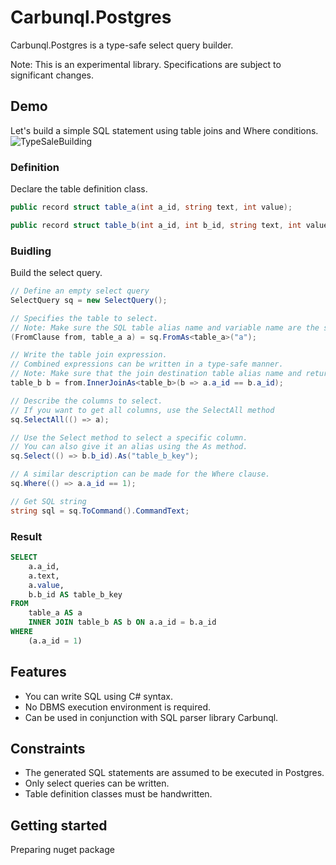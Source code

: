 # Carbunql.Postgres
Carbunql.Postgres is a type-safe select query builder.

Note:
This is an experimental library. Specifications are subject to significant changes.

## Demo
Let's build a simple SQL statement using table joins and Where conditions.
![TypeSaleBuilding](https://github.com/mk3008/Carbunql/assets/7686540/db89e1d9-5004-4920-92be-903ac9789525)

### Definition 

Declare the table definition class.

```cs
public record struct table_a(int a_id, string text, int value);

public record struct table_b(int a_id, int b_id, string text, int value);
```

### Buidling

Build the select query.
```cs
// Define an empty select query
SelectQuery sq = new SelectQuery();

// Specifies the table to select.
// Note: Make sure the SQL table alias name and variable name are the same
(FromClause from, table_a a) = sq.FromAs<table_a>("a");

// Write the table join expression.
// Combined expressions can be written in a type-safe manner.
// Note: Make sure that the join destination table alias name and return value variable name are the same.
table_b b = from.InnerJoinAs<table_b>(b => a.a_id == b.a_id);

// Describe the columns to select.
// If you want to get all columns, use the SelectAll method
sq.SelectAll(() => a);

// Use the Select method to select a specific column.
// You can also give it an alias using the As method.
sq.Select(() => b.b_id).As("table_b_key");

// A similar description can be made for the Where clause.
sq.Where(() => a.a_id == 1);

// Get SQL string
string sql = sq.ToCommand().CommandText;
```

### Result
```sql
SELECT
    a.a_id,
    a.text,
    a.value,
    b.b_id AS table_b_key
FROM
    table_a AS a
    INNER JOIN table_b AS b ON a.a_id = b.a_id
WHERE
    (a.a_id = 1)
```

## Features
- You can write SQL using C# syntax.
- No DBMS execution environment is required.
- Can be used in conjunction with SQL parser library Carbunql.

## Constraints
- The generated SQL statements are assumed to be executed in Postgres.
- Only select queries can be written.
- Table definition classes must be handwritten.

## Getting started
Preparing nuget package
